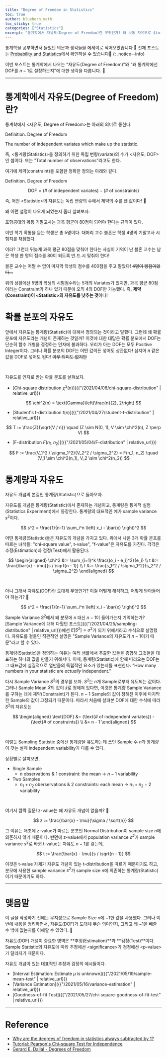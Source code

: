 ```yaml
---
title: "Degree of Freedom in Statistics"
toc: true
author: bluehorn_math
toc_sticky: true
categories: ["Statistics"]
excerpt: "통계학에서 자유도(Degree of Freedom)란 무엇인가? 왜 보통 자유도로 $(n-1)$ 값을 쓰는가?"
---
```


통계학을 공부하면서 들었던 의문과 생각들을 에세이로 적어보았습니다 🙏 전체 포스트는 [Probability and Statistics](https://bluehorn07.github.io/categories/probability-and-statistics)에서 확인하실 수 있습니다🎲
{: .notice--info}

이번 포스트는 통계학에서 나오는 "자유도(Degree of Freedom)"와 "왜 통계학에선 DOF를 $n-1$로 설정하는지"에 대한 생각을 다룹니다. 🙌

<hr/>

# 통계학에서 자유도(Degree of Freedom)란?

통계학에서 \<자유도; Degree of Freedom\>는 아래의 의미로 통한다.

<div class="definition" markdown="1">

<span class="statement-title">Definition.</span> Degree of Freedom<br>

The number of independent variates which make up the statistic.

</div>

즉, \<통계량(Statistic)\>을 정의하기 위한 독립 변량(variate)의 수가 \<자유도; DOF\>인 셈이다. 또는 "Total number of observations"라고도 한다.

여기에 제약(constraint)을 포함한 정확한 정의는 아래와 같다.

<div class="definition" markdown="1">

<span class="statement-title">Definition.</span> Degree of Freedom<br>

$$
\text{DOF} = (\text{# of independent variates}) - (\text{# of constraints})
$$

</div>

즉, 어떤 \<Statistic\>의 자유도는 독립 변량의 수에서 제약의 수를 뺸 값이다! 👏

왜 이런 설명이 나오게 되었는지 좀더 살펴보자.

<div class="example" markdown="1">

포항공대의 확통 기말고사는 과목 평균이 $80$점이 되어야 한다는 규칙이 있다.

이번 학기 확통을 듣는 학생은 총 5명이다. 대머리 교수 블혼은 학생 4명의 기말고사 시험지를 채점했다.

어라? 그런데 뒤늦게 과목 평균 $80$점을 맞춰야 한다는 사실이 기억이 난 블혼 교수는 남은 학생 한 명의 점수를 $80$이 되도록 반.드.시 맞춰야 한다!

블혼 교수는 어쩔 수 없이 마지막 학생의 점수를 $400$점을 주고 말았다! ~~4명이 빵점이었다...~~

</div>

위의 상황에선 $5$명의 학생의 시험점수라는 $5$개의 Variates가 있지만, 과목 평균 $80$점이라는 Constraint가 하나 있기 때문에 오직 $4$의 DOF만 가능했다. 즉, **제약(Constraint)이 \<Statistic\>의 자유도를 낮추는 것**이다!


# 확률 분포의 자유도

앞에서 자유도는 통계량(Statistic)에 대해서 정의되는 것이라고 말했다. 그런데 왜 확률 분포에 자유도라는 개념이 존재하는 것일까? 이것에 대한 대답은 <span class="red">확률 분포에서 DOF는 단순히 함수 개형을 결정하는 인자에 불과</span>하다. 우리가 아는 DOF는 모두 Positive Integer이다. 그러나 확률 분포의 DOF는 어떤 값이든 넣어도 상관없다! 심지어 $\pi$ 같은 값을 DOF로 넣어도 된다! ~~아무 의미도 없지만~~

<br/>

자유도를 인자로 받는 확률 분포를 살펴보자.

- [Chi-square distribution $\chi^2(n)$]({{"/2021/04/06/chi-square-distribution" | relative_url}})

$$
\chi^2(n) = \text{Gamma}\left(\frac{n}{2}, 2\right)
$$

- [Student's t-distribution $t(n)$]({{"/2021/04/27/student-t-distribution" | relative_url}})

$$
T := \frac{Z}{\sqrt{V / n}} \quad
(Z \sim N(0, 1), V \sim \chi^2(n), Z \perp V)
$$

- [F-distribution $F(n_1, n_2)$]({{"/2021/05/04/F-distribution" | relative_url}})

$$
F := \frac{V_1^2 / \sigma_1^2}{V_2^2 / \sigma_2^2} = F(n_1, n_2) \quad
(V_1 \sim \chi^2(n_1), V_2 \sim \chi^2(n_2))
$$


# 통계량과 자유도

자유도 개념의 본질인 통계량(Statistic)으로 돌아오자.

자유도를 개념은 통계량(Statistic)에서 존재하는 개념이고, 통계량은 통계적 실험(Statistics Experiment)에서 등장한다. 통계량의 대표적인 예가 sample variance $s^2$이다.

$$
s^2 = \frac{1}{n-1} \sum_i^n \left( x_i - \bar{x} \right)^2
$$

어떤 통계량(Statistic)들은 자유도의 개념을 가지고 있다. 위에서 나온 3개 확률 분포를 따르는 녀석들: "chi-square value", t-value", "f-value"은 자유도를 가진다. 각각은 추정(Estimation)과 검정(Test)에서 활용된다.

$$
\begin{aligned}
\chi^2 &:= \sum_{i=1}^k \frac{(o_i - e_i)^2}{e_i} \\
t &:= \frac{\bar{x} - \mu}{s / \sqrt{n - 1}} \\
f &:= \frac{s_1^2 / \sigma_1^2}{s_2^2 / \sigma_2^2}
\end{aligned}
$$

<br/>

아니 그래서 자유도(DOF)란 도대체 무엇인가? 이걸 어떻게 해석하고, 어떻게 받아들어야 하는가? 🤔

$$
s^2 = \frac{1}{n-1} \sum_i^n \left( x_i - \bar{x} \right)^2
$$

Sample Variance $S^2$에서 왜 분모에 $n$ 대신 $n-1$이 들어가는지 기억하는가? [Sample Variance에 대해 다뤘던 포스트]({{"/2021/04/25/sampling-distribution" | relative_url}})에선 $E[S^2] = \sigma^2$가 되기 위해서라고 수식으로 설명했다. 자유도를 겉들인 직관적인 설명은 <span class="red">"Sample Variance의 자유도가 $n-1$이기 때문"</span>라고 할 수 있다.

통계량(Statistic)을 정의하는 이유는 여러 샘플에서 추출한 값들을 종합해 그것들을 대표하는 하나의 값을 만들기 위해서다. 이때, 통계량(Statistic)에 함께 따라오는 DOF는 그 대표값에 실질적으로 얼만큼의 독립적인 요소가 있는지를 표현한다: "How many numbers in your statistic are *actually* independent."

다시 Sample Variance $S^2$의 경우를 보자. $S^2$는 $n$개 Sample로부터 유도되는 값이다. 그러나 Sample Mean $\bar{X}$의 값이 $\bar{x}$로 정해져 있다면, 이것은 통계량 Sample Variance를 구하는 데에 제약(Constraint)가 된다. $n-1$ Sample의 값이 정해진 이후에 마지막 한 Sample의 값이 고정되기 때문이다. 따라서 처음에 살펴본 DOF에 대한 수식에 따라 $S^2$의 자유도는

$$
\begin{aligned}
\text{DOF}
&= (\text{# of independent variates}) - (\text{# of constraints}) \\
&= n - 1
\end{aligned}
$$

<br/>

이렇듯 Sampling Statistic 중에선 통계량을 유도하는데 쓰인 Sample 수 $n$과 통계량이 갖는 실제 independent variability가 다를 수 있다.

상황별로 살펴보면,

- Single Sample
  - $n$ observations & $1$ constraint: the mean → $n - 1$ variability
- Two Samples
  - $n_1 + n_2$ oberservations & $2$ constraints: each mean → $n_1+ n_2 - 2$ variability

<br/>

여기서 깜짝 질문! z-value는 왜 자유도 개념이 없을까? 🤔

$$
z := \frac{\bar{x} - \mu}{\sigma / \sqrt{n}}
$$

그 이유는 애초에 z-value가 따르는 분포인 Normal Distribution이 sample size $n$에 의존하지 않기 때문이다. 반면에 z-value에서 population variance $\sigma^2$가 sample variance $s^2$로 바뀐 t-value는 자유도 $n-1$를 갖는데,

$$
t := \frac{\bar{x} - \mu}{s / \sqrt{n - 1}}
$$

이것은 t-value 자체가 자유도 개념이 있는 t-distribution을 따르기 때문이기도 하고, 분모에 사용한 sample variance $s^2$가 sample size $n$에 의존하는 통계량(Statistic)이기 때문이기도 하다.

<hr/>

# 맺음말

이 글을 작성하기 전에는 무지성으로 Sample Size $n$에 $-1$한 값을 사용했다. 그러나 이번에 내용을 정리하면서, 자유도(DOF)가 도대체 무슨 의미인지, 그리고 왜 $-1$을 빼줄 수 밖에 없는지를 이해할 수 있었다. 👏

자유도(DOF) 개념이 중요한 영역은 **추정(Estimation)**과 **검정(Test)**이다. Sample Statistic의 자유도에 따라 추정에선 \<significance\>가 검정에선 \<p-value\>가 달라지기 때문이다.

자유도 개념이 있는 대표적인 추정과 검정의 예시들이다.

- [Interval Estimation: Estimate $\mu$ is unknown]({{"/2021/05/19/sample-mean-test" | relative_url}})
- [Variance Estimation]({{"/2021/05/16/variance-estimation" | relative_url}})
- [Goodness-of-fit Test]({{"/2021/05/27/chi-square-goodness-of-fit-test" | relative_url}})

<hr/>

# Reference

- [Why are the degrees of freedom in statistics always subtracted by 1?](https://qr.ae/pvcTeZ)
- [Tutorial: Pearson's Chi-square Test for Independence](https://www.ling.upenn.edu/~clight/chisquared.htm)
- [Gerard E. Dallal - Degrees of Freedom](http://www.jerrydallal.com/LHSP/dof.htm)